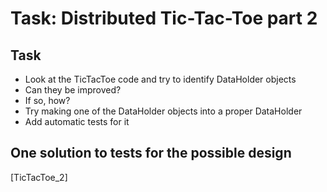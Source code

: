# Task: Distributed Tic-Tac-Toe part 2

## Task
- Look at the TicTacToe code and try to identify DataHolder objects
- Can they be improved?
- If so, how?
- Try making one of the DataHolder objects into a proper DataHolder
- Add automatic tests for it

## One solution to tests for the possible design
[TicTacToe_2]
